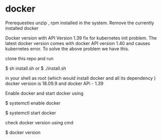 # docker
Prerequesties unzip , rpm installed in the system.
Remove the currently installed docker

Docker version with API Version 1.39 fix for kubernetes init problem. 
The latest docker version comes with docker API version 1.40 and causes kubernetes error. 
To solve the above problem we have this.

clone this repo and run 

$ sh install.sh 
      or
$ ./install.sh

in your shell as root (which would install docker and all its dependency )
docker version is 18.09.9
and docker APi - 1.39

Enable docker and start docker using 

$ systemctl enable docker

$ systemctl start docker

check docker version using cmd

$ docker version
